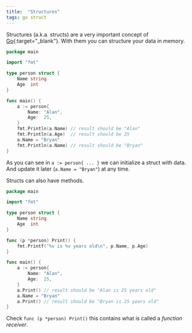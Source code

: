 ```yaml
---
title:  "Structures"
tags: go struct
---
```


Structures (a.k.a. structs) are a very important concept of [Go](http://golang.org){:target="_blank"}. With them you can structure your data in memory.

```go
package main

import "fmt"

type person struct {
	Name string
	Age  int
}

func main() {
	a := person{
		Name: "Alan",
		Age:  25,
	}
	fmt.Println(a.Name) // result should be "Alan"
	fmt.Println(a.Age)  // result should be 25
	a.Name = "Bryan"
	fmt.Println(a.Name) // result should be "Bryan"
}
```

As you can see in `a := person{ ... }` we can initialize a struct with data. And update it later (`a.Name = "Bryan"`) at any time.

Structs can also have methods.

```go
package main

import "fmt"

type person struct {
	Name string
	Age  int
}

func (p *person) Print() {
	fmt.Printf("%v is %v years old\n", p.Name, p.Age)
}

func main() {
	a := person{
		Name: "Alan",
		Age:  25,
	}
	a.Print() // result should be "Alan is 25 years old"
	a.Name = "Bryan"
	a.Print() // result should be "Bryan is 25 years old"
}
```

Check `func (p *person) Print()` this contains what is called a *function receiver*.
